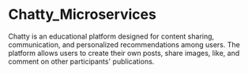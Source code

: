 # Chatty_Microservices
Chatty is an educational platform designed for content sharing, communication, and personalized recommendations among users. The platform allows users to create their own posts, share images, like, and comment on other participants' publications.

